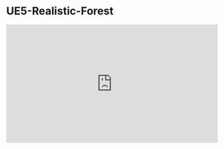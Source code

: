 # UE5-Realistic-Forest

<iframe width="560" height="315" src="https://www.youtube.com/embed/fiYJALTUlw8" title="YouTube video player" frameborder="0" allow="accelerometer; autoplay; clipboard-write; encrypted-media; gyroscope; picture-in-picture" allowfullscreen></iframe>

